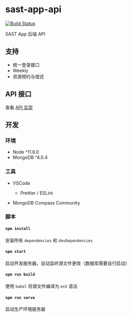 # sast-app-api

[![Build Status](https://travis-ci.org/eesast/sast-app-api.svg?branch=master)](https://travis-ci.org/eesast/sast-app-api)

SAST App 后端 API

## 支持

- 统一登录接口
- Weekly
- 资源预约与借还

## API 接口

查看 [API 实现](./src/routes)

## 开发

### 环境

- Node ^11.6.0
- MongoDB ^4.0.4

### 工具

- VSCode

  - Prettier / ESLint

- MongoDB Compass Community

### 脚本

#### `npm install`

安装所有 `dependencies` 和 `devDependencies`

#### `npm start`

启动开发服务器，自动监听源文件更改（数据库需要自行启动）

#### `npm run build`

使用 `babel` 将源文件编译为 `es5` 语法

#### `npm run serve`

启动生产环境服务器
